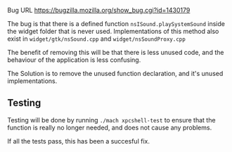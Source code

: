 Bug URL https://bugzilla.mozilla.org/show_bug.cgi?id=1430179

The bug is that there is a defined function `nsISound.playSystemSound` inside the widget folder that is never used.
Implementations of this method also exist in `widget/gtk/nsSound.cpp` and `widget/nsSoundProxy.cpp`

The benefit of removing this will be that there is less unused code, and the behaviour of the application is less confusing.

The Solution is to remove the unused function declaration, and it's unused implementations.

## Testing

Testing will be done by running `./mach xpcshell-test` to ensure that the function is really no longer needed, and does not cause any problems.

If all the tests pass, this has been a succesful fix.
